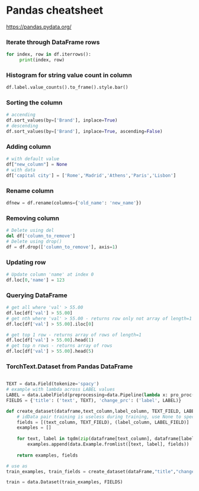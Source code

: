 # Pandas cheatsheet
https://pandas.pydata.org/


### Iterate through DataFrame rows
```py
for index, row in df.iterrows():
     print(index, row)
```

### Histogram for string value count in column
```py
df.label.value_counts().to_frame().style.bar()
```
### Sorting the column
```py
# accending
df.sort_values(by=['Brand'], inplace=True)
# descending 
df.sort_values(by=['Brand'], inplace=True, ascending=False)

```

### Adding column
```py
# with default value
df["new_column"] = None
# with data
df['capital city'] = ['Rome','Madrid','Athens','Paris','Lisbon']

```
### Rename column
```py
dfnew = df.rename(columns={'old_name': 'new_name'})
```
### Removing column
```py
# Delete using del 
del df['column_to_remove']
# Delete using drop() 
df = df.drop(['column_to_remove'], axis=1)
```

### Updating row
```py
# Update column 'name' at index 0
df.loc[0,'name'] = 123
```

### Querying DataFrame
```py
# get all where 'val' > 55.00
df.loc[df['val'] > 55.00]
# get nth where 'val' > 55.00 - returns row only not array of length=1
df.loc[df['val'] > 55.00].iloc[0]

# get top 1 row - returns array of rows of length=1
df.loc[df['val'] > 55.00].head(1)
# get top n rows - returns array of rows
df.loc[df['val'] > 55.00].head(5)
```
### TorchText.Dataset from Pandas DataFrame
```py

TEXT = data.Field(tokenize='spacy')
# example with lambda across LABEL values
LABEL = data.LabelField(preprocessing=data.Pipeline(lambda x: pro_proc(x)))
FIELDS = {'title': ('text', TEXT), 'change_prc': ('label', LABEL)}

def create_dataset(dataframe,text_column,label_column, TEXT_FIELD, LABEL_FIELD):
    # idData pair training is useless during training, use None to specify its corresponding field
    fields = [(text_column, TEXT_FIELD), (label_column, LABEL_FIELD)]       
    examples = []
 
    for text, label in tqdm(zip(dataframe[text_column], dataframe[label_column])):
        examples.append(data.Example.fromlist([text, label], fields))
 
    return examples, fields

# use as
train_examples, train_fields = create_dataset(dataFrame,"title","change_prc", TEXT, LABEL)

train = data.Dataset(train_examples, FIELDS)

```
